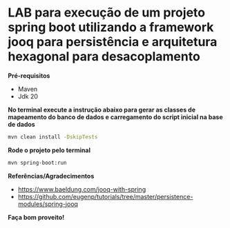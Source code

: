 LAB para execução de um projeto spring boot utilizando a framework jooq para persistência e arquitetura hexagonal para desacoplamento
============================

**Pré-requisitos**

- Maven
- Jdk 20

**No terminal execute a instrução abaixo para gerar as classes de mapeamento do banco de dados e carregamento do script
inicial na base de dados**

```bash
mvn clean install -DskipTests
```

**Rode o projeto pelo terminal**

```bash
mvn spring-boot:run
```

**Referências/Agradecimentos**

- https://www.baeldung.com/jooq-with-spring
- https://github.com/eugenp/tutorials/tree/master/persistence-modules/spring-jooq

**Faça bom proveito!**

